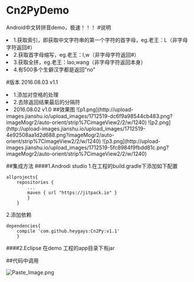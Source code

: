 # Cn2PyDemo
Android中文转拼音demo，极速！！！
#说明
<li>1.获取索引，即获取中文字符串的第一个字符的首字母，eg.老王：L（非字母字符返回#）
<li>2.获取首字母缩写，eg.老王：l,w（非字母字符返回#）
<li>3.获取全拼，eg.老王：lao,wang（非字母字符返回本身）
<li>4.有500多个生僻汉字都是返回"no"

#版本
2016.08.03 v1.1
<li>1.添加对空格的处理
<li>2.去除返回结果最后的分隔符
<li>2016.08.02 v1.0
##效果图
![p1.png](http://upload-images.jianshu.io/upload_images/1712519-dc6f9a98544cb483.png?imageMogr2/auto-orient/strip%7CimageView2/2/w/1240)
![p2.png](http://upload-images.jianshu.io/upload_images/1712519-4e92508aa1d2d688.png?imageMogr2/auto-orient/strip%7CimageView2/2/w/1240)
![p3.png](http://upload-images.jianshu.io/upload_images/1712519-5fc8984f9fbdd81c.png?imageMogr2/auto-orient/strip%7CimageView2/2/w/1240)

##集成方法
####1.Androdi studio
1.在工程的build.gradle下添加如下配置<br>
```
allprojects{ 
	repositories {
		...
		maven { url "https://jitpack.io" }
		}
	}
```

2.添加依赖
```
dependencies{
	compile 'com.github.heygays:Cn2Py:v1.1'
	}
```
####2.Eclipse
在demo 工程的app目录下有jar

##代码中调用

![Paste_Image.png](http://upload-images.jianshu.io/upload_images/1712519-c02031c60461e6ab.png?imageMogr2/auto-orient/strip%7CimageView2/2/w/1240)
